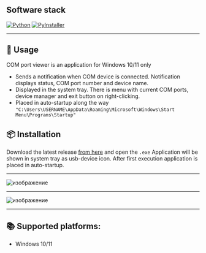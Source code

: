 ## Software stack
[![Python](https://img.shields.io/static/v1?style=for-the-badge&label=Python&message=3.11&logo=Python&color=blue&labelColor=yellow)](https://python.org/)
[![PyInstaller](https://img.shields.io/static/v1?style=for-the-badge&label=PyInstaller&message=5.13.0&logo=Python&color=blue&labelColor=yellow)](https://pyinstaller.org/en/stable/)
***


## 📜 Usage

COM port viewer is an application for Windows 10/11 only
* Sends a notification when COM device is connected. Notification displays status, COM port number and device name.
* Displayed in the system tray. There is menu with current COM ports, device manager and exit button on right-clicking.
* Placed in auto-startup along the way ```"C:\Users\USERNAME\AppData\Roaming\Microsoft\Windows\Start Menu\Programs\Startup"```

## 📦 Installation

Download the latest release [from here](https://github.com/U-Board/COM-port-viewer/releases) and open the ```.exe```
Application will be shown in system tray as usb-device icon.
After first execution application is placed in auto-startup.

***


![изображение](https://github.com/user-attachments/assets/345bfedd-0e4d-4904-9f3e-8e5687ad30e9)

***

![изображение](https://github.com/user-attachments/assets/73275bcc-ab35-46fa-ace0-e4a2096e3632)

***

## 📚 Supported platforms:
* Windows 10/11

